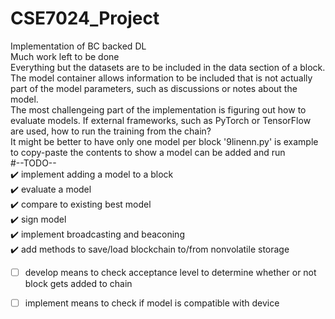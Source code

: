 # CSE7024_Project
Implementation of BC backed DL  
Much work left to be done  
Everything but the datasets are to be included in the data section of a block. The model container allows information to be included that is not actually part of the model parameters, such as discussions or notes about the model.  
The most challengeing part of the implementation is figuring out how to evaluate models. If external frameworks, such as PyTorch or TensorFlow are used, how to run the training from the chain?  
It might be better to have only one model per block
'9linenn.py' is example to copy-paste the contents to show a model can be added and run  
#--TODO--    
:heavy_check_mark: implement adding a model to a block  
:heavy_check_mark: evaluate a model  
:heavy_check_mark: compare to existing best model  
:heavy_check_mark: sign model    
:heavy_check_mark: implement broadcasting and beaconing  
:heavy_check_mark: add methods to save/load blockchain to/from nonvolatile storage
- [ ] develop means to check acceptance level to determine whether or not block gets added to chain  
- [ ] implement means to check if model is compatible with device  

